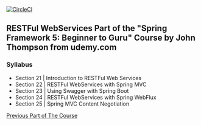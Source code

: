 [![CircleCI](https://circleci.com/gh/jsbsmp/spring-framework-5-beginner-to-guru-part-4.svg?style=svg)](https://circleci.com/gh/jsbsmp/spring-framework-5-beginner-to-guru-part-4)

## RESTFul WebServices Part of the "Spring Framework 5: Beginner to Guru" Course by John Thompson from udemy.com

### Syllabus

- Section 21 | Introduction to RESTFul Web Services
- Section 22 | RESTFul WebServices with Spring MVC
- Section 23 | Using Swagger with Spring Boot
- Section 24 | RESTFul WebServices with Spring WebFlux
- Section 25 | Spring MVC Content Negotiation

[Previous Part of The Course](https://github.com/jsbsmp/spring-framework-5-beginner-to-guru-part-3)